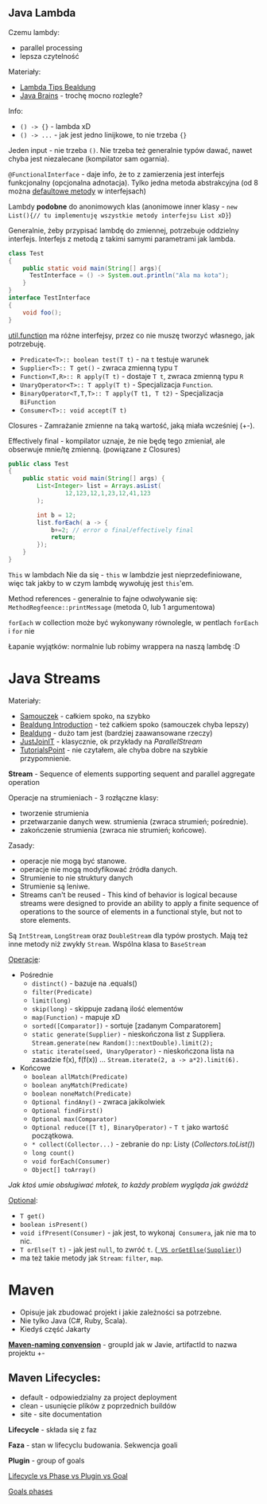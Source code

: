 
## Java Lambda

Czemu lambdy:
- parallel processing
- lepsza czytelność

Materiały:
- [Lambda Tips Bealdung](https://www.baeldung.com/java-8-lambda-expressions-tips)
- [Java Brains](https://www.youtube.com/watch?v=gpIUfj3KaOc&list=PLqq-6Pq4lTTa9YGfyhyW2CqdtW9RtY-I3) - trochę mocno rozległe?

Info:
- `() -> {}` - lambda xD
- `() -> ...` - jak jest jedno linijkowe, to nie trzeba `{}`

Jeden input - nie trzeba `()`. Nie trzeba też generalnie typów dawać, nawet chyba jest niezalecane (kompilator sam ogarnia).

`@FunctionalInterface` - daje info, że to z zamierzenia jest interfejs funkcjonalny (opcjonalna adnotacja).
Tylko jedna metoda abstrakcyjna (od 8 można [defaultowe metody](https://www.geeksforgeeks.org/default-methods-java/) w interfejsach)

Lambdy **podobne** do anonimowych klas (anonimowe inner klasy - `new List(){// tu implementuję wszystkie metody interfejsu List xD}`)

Generalnie, żeby przypisać lambdę do zmiennej, potrzebuje oddzielny interfejs.
Interfejs z metodą z takimi samymi parametrami jak lambda.
```java
class Test
{
    public static void main(String[] args){
      TestInterface = () -> System.out.println("Ala ma kota");
    }
}  
interface TestInterface
{
    void foo();
}
```

[util.function](https://docs.oracle.com/javase/8/docs/api/java/util/function/package-summary.html) ma różne interfejsy, przez co nie muszę tworzyć własnego, jak potrzebuję.
- `Predicate<T>:: boolean test(T t)` - na `t` testuje warunek
- `Supplier<T>:: T get()` - zwraca zmienną typu `T`
- `Function<T,R>:: R apply(T t)` - dostaje `T t`, zwraca zmienną typu `R`
- `UnaryOperator<T>:: T apply(T t)` - Specjalizacja `Function`.
- `BinaryOperator<T,T,T>:: T apply(T t1, T t2)` - Specjalizacja `BiFunction`
- `Consumer<T>:: void accept(T t) `


Closures - Zamrażanie zmienne na taką wartość, jaką miała wcześniej (+-).

Effectively final - kompilator uznaje, że nie będę tego zmieniał, ale obserwuje mnie/tę zmienną. (powiązane z Closures)

```java
public class Test
{
    public static void main(String[] args) {
        List<Integer> list = Arrays.asList(
                12,123,12,1,23,12,41,123
        );

        int b = 12;
        list.forEach( a -> {
            b+=2; // error o final/effectively final
            return;
        });
    }
}
```

`This` w lambdach
Nie da się - `this` w lambdzie jest nieprzedefiniowane, więc tak jakby to w czym lambdę wywołuję jest `this`'em.

Method references - generalnie to fajne odwoływanie się: `MethodRegfeence::printMessage` (metoda 0, lub 1 argumentowa)

`forEach` w collection może być wykonywany równolegle, w pentlach `forEach` i `for` nie

Łapanie wyjątków: normalnie lub robimy wrappera na naszą lambdę :D


# Java Streams

Materiały:
- [Samouczek](https://www.samouczekprogramisty.pl/strumienie-w-jezyku-java/) - całkiem spoko, na szybko
- [Bealdung Introduction](https://www.baeldung.com/java-8-streams-introduction) - też całkiem spoko (samouczek chyba lepszy)
- [Bealdung](https://www.baeldung.com/java-8-streams) - dużo tam jest (bardziej zaawansowane rzeczy)
- [JustJoinIT](https://geek.justjoin.it/zastosowanie-stream-api-z-java-8-przyklady) - klasycznie, ok przykłady na _ParallelStream_
- [TutorialsPoint](https://www.tutorialspoint.com/java8/java8_streams.htm) - nie czytałem, ale chyba dobre na szybkie przypomnienie.

**Stream** - Sequence of elements supporting sequent and parallel aggregate operation

Operacje na strumieniach - 3 rozłączne klasy:
- tworzenie strumienia
- przetwarzanie danych wew. strumienia (zwraca strumień; pośrednie).
- zakończenie strumienia (zwraca nie strumień; końcowe).

Zasady:
- operacje nie mogą być stanowe.
- operacje nie mogą modyfikować źródła danych.
- Strumienie to nie struktury danych
- Strumienie są leniwe.
- Streams can't be reused - This kind of behavior is logical because streams were designed to provide an ability to apply a finite sequence of operations to the source of elements in a functional style, but not to store elements.

Są `IntStream`, `LongStream` oraz `DoubleStream` dla typów prostych. Mają też inne metody niż zwykły `Stream`. Wspólna klasa to `BaseStream`

[Operacje](https://docs.oracle.com/javase/8/docs/api/java/util/stream/Stream.html):
- Pośrednie
    - `distinct()` - bazuje na .equals()
    - `filter(Predicate)`
    - `limit(long)`
    - `skip(long)` - skippuje zadaną ilość elementów
    - `map(Function)` - mapuje xD
    - `sorted([Comparator])` - sortuje [zadanym Comparatorem]
    - `static generate(Supplier)` - nieskończona list z Suppliera. `Stream.generate(new Random()::nextDouble).limit(2);`
    - `static iterate(seed, UnaryOperator)` - nieskończona lista na zasadzie f(x), f(f(x)) ... `Stream.iterate(2, a -> a*2).limit(6).`
- Końcowe
    - `boolean allMatch(Predicate)`
    - `boolean anyMatch(Predicate)`
    - `boolean noneMatch(Predicate)`
    - `Optional findAny()` - zwraca jakikolwiek
    - `Optional findFirst()`
    - `Optional max(Comparator)`
    - `Optional reduce([T t], BinaryOperator)` - `T t` jako wartość początkowa.
    - `* collect(Collector...)` - zebranie do np: Listy (_Collectors.toList()_)
    - `long count()`
    - `void forEach(Consumer)`
    - `Object[] toArray()`

_Jak ktoś umie obsługiwać młotek, to każdy problem wygląda jak gwóźdź_

[Optional<T>](https://docs.oracle.com/javase/8/docs/api/java/util/Optional.html):
- `T get()`
- `boolean isPresent()`
- `void ifPresent(Consumer)` - jak jest, to wykonaj` Consumera`, jak nie ma to nic.
- `T orElse(T t)` - jak jest `null`, to zwróć `t`. ([` VS orGetElse(Supplier)`](https://www.baeldung.com/java-optional-or-else-vs-or-else-get))
- ma też takie metody jak `Stream`: `filter`, `map`.


# Maven

- Opisuje jak zbudować projekt i jakie zależności sa potrzebne.
- Nie tylko Java (C#, Ruby, Scala).
- Kiedyś część Jakarty

**[Maven-naming convension](https://maven.apache.org/guides/mini/guide-naming-conventions.html)** - groupId jak w Javie, artifactId to nazwa projektu +-

## Maven Lifecycles:
- default - odpowiedzialny za project deployment
- clean - usunięcie plików z poprzednich buildów
- site - site documentation

**Lifecycle** - składa się z faz

**Faza** - stan w lifecyclu budowania. Sekwencja goali

**Plugin** - group of goals

[Lifecycle vs Phase vs Plugin vs Goal](https://stackoverflow.com/questions/26607834/maven-lifecycle-vs-phase-vs-plugin-vs-goal)

[Goals phases](https://www.baeldung.com/maven-goals-phases)